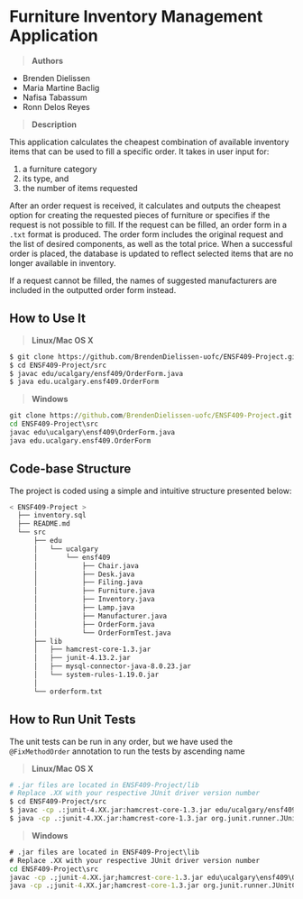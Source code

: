 # Furniture Inventory Management Application

> **Authors**
- Brenden Dielissen
- Maria Martine Baclig
- Nafisa Tabassum
- Ronn Delos Reyes

> **Description**

This application calculates the cheapest combination of available inventory items that can be used to fill a specific order. It takes in user input for:
1. a furniture category
2. its type, and 
3. the number of items requested

After an order request is received, it calculates and outputs the cheapest option for creating the requested pieces of furniture or specifies if the request is not possible to fill. If the request can be filled, an order form in a `.txt` format is produced. The order form includes the original request and the list of desired components, as well as the total price. When a successful order is placed, the database is updated to reflect selected items that are no longer available in inventory.

If a request cannot be filled, the names of suggested manufacturers are included in the outputted order form instead.

## How to Use It

> **Linux/Mac OS X**
```bash
$ git clone https://github.com/BrendenDielissen-uofc/ENSF409-Project.git
$ cd ENSF409-Project/src
$ javac edu/ucalgary/ensf409/OrderForm.java
$ java edu.ucalgary.ensf409.OrderForm
```
> **Windows**
```cmd
git clone https://github.com/BrendenDielissen-uofc/ENSF409-Project.git
cd ENSF409-Project\src
javac edu\ucalgary\ensf409\OrderForm.java
java edu.ucalgary.ensf409.OrderForm
```
## Code-base Structure

The project is coded using a simple and intuitive structure presented below:
```bash
< ENSF409-Project >
  ├── inventory.sql
  ├── README.md
  └── src
      ├── edu
      │   └── ucalgary
      │       └── ensf409
      │           ├── Chair.java
      │           ├── Desk.java
      │           ├── Filing.java
      │           ├── Furniture.java
      │           ├── Inventory.java
      │           ├── Lamp.java
      │           ├── Manufacturer.java
      │           ├── OrderForm.java
      │           └── OrderFormTest.java
      ├── lib
      │   ├── hamcrest-core-1.3.jar
      │   ├── junit-4.13.2.jar
      │   ├── mysql-connector-java-8.0.23.jar
      │   └── system-rules-1.19.0.jar
      │
      └── orderform.txt
```
## How to Run Unit Tests
The unit tests can be run in any order, but we have used the `@FixMethodOrder` annotation to run the tests by ascending name

> **Linux/Mac OS X**
```bash
# .jar files are located in ENSF409-Project/lib
# Replace .XX with your respective JUnit driver version number
$ cd ENSF409-Project/src
$ javac -cp .:junit-4.XX.jar:hamcrest-core-1.3.jar edu/ucalgary/ensf409/OrderFormTest.java
$ java -cp .:junit-4.XX.jar:hamcrest-core-1.3.jar org.junit.runner.JUnitCore edu.ucalgary.ensf409.OrderFormTest
```
> **Windows**
```cmd
# .jar files are located in ENSF409-Project\lib
# Replace .XX with your respective JUnit driver version number
cd ENSF409-Project\src
javac -cp .;junit-4.XX.jar;hamcrest-core-1.3.jar edu\ucalgary\ensf409\OrderFormTest.java
java -cp .;junit-4.XX.jar;hamcrest-core-1.3.jar org.junit.runner.JUnitCore edu.ucalgary.ensf409.OrderFormTest
```
